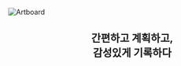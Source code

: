 ![Artboard](https://user-images.githubusercontent.com/85096805/202494816-e0908d01-e9c7-4169-af11-82c2af476998.png)

<h2 align="center">간편하고 계획하고,<br/>감성있게 기록하다</h2>

<br/>
<div align="center">
<br/>


